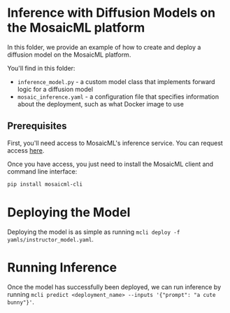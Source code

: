 # Inference with Diffusion Models on the MosaicML platform

In this folder, we provide an example of how to create and deploy a diffusion model on the MosaicML platform.

You'll find in this folder:

- `inference_model.py` - a custom model class that implements forward logic for a diffusion model
- `mosaic_inference.yaml` - a configuration file that specifies information about the deployment, such as what Docker image to use

## Prerequisites

First, you'll need access to MosaicML's inference service. You can request access [here](https://forms.mosaicml.com/demo).

Once you have access, you just need to install the MosaicML client and command line interface:
```bash
pip install mosaicml-cli
```

# Deploying the Model

Deploying the model is as simple as running `mcli deploy -f yamls/instructor_model.yaml`.

# Running Inference

Once the model has successfully been deployed, we can run inference by running `mcli predict <deployment_name> --inputs '{"prompt": "a cute bunny"}'`.